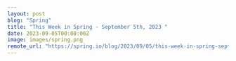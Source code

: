 ```yaml
---
layout: post
blog: "Spring"
title: "This Week in Spring - September 5th, 2023 "
date: 2023-09-05T00:00:00Z
image: images/spring.png
remote_url: "https://spring.io/blog/2023/09/05/this-week-in-spring-september-5th-2023"
---
```

